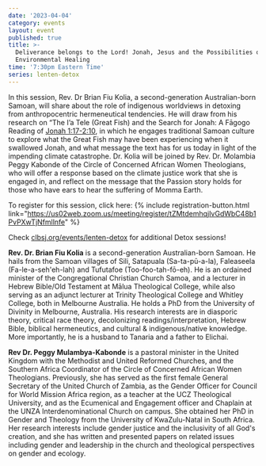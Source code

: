 ```yaml
---
date: '2023-04-04'
category: events
layout: event
published: true
title: >-
  Deliverance belongs to the Lord! Jonah, Jesus and the Possibilities of
  Environmental Healing
time: '7:30pm Eastern Time'
series: lenten-detox
---
```

In this session, Rev. Dr Brian Fiu Kolia, a second-generation Australian-born Samoan, will share about the role of indigenous worldviews in detoxing from anthropocentric hermeneutical tendencies. He will draw from his research on “The I’a Tele (Great Fish) and the Search for Jonah: A Fāgogo Reading of [Jonah 1:17-2:10](https://bible.oremus.org/?ql=542899050), in which he engages traditional Samoan culture to explore what the Great Fish may have been experiencing when it swallowed Jonah, and what message the text has for us today in light of the impending climate catastrophe. Dr. Kolia will be joined by Rev. Dr. Molambia Peggy Kabonde of the Circle of Concerned African Women Theologians, who will offer a response based on the climate justice work that she is engaged in, and reflect on the message that the Passion story holds for those who have ears to hear the suffering of Momma Earth.

To register for this session, click here: {% include registration-button.html link="https://us02web.zoom.us/meeting/register/tZMtdemhqjIvGdWbC48b1PvPXwTjNfmllnfe" %}

Check [clbsj.org/events/lenten-detox](https://clbsj.org/events/lenten-detox/) for additional Detox sessions!

**Rev. Dr. Brian Fiu Kolia** is a second-generation Australian-born Samoan. He hails from the Samoan villages of Sili, Satapuala (Sa-ta-pū-a-la), Faleaseela (Fa-le-a-seh'eh-lah) and Tufutafoe (Too-foo-tah-fō-eh). He is an ordained minister of the Congregational Christian Church Samoa, and a lecturer in Hebrew Bible/Old Testament at Mālua Theological College, while also serving as an adjunct lecturer at Trinity Theological College and Whitley College, both in Melbourne Australia. He holds a PhD from the University of Divinity in Melbourne, Australia. His research interests are in diasporic theory, critical race theory, decolonizing readings/interpretation, Hebrew Bible, biblical hermeneutics, and cultural & indigenous/native knowledge. More importantly, he is a husband to Tanaria and a father to Elichai.

**Rev Dr. Peggy Mulambya-Kabonde** is a pastoral minister in the United Kingdom with the Methodist and United Reformed Churches, and the Southern Africa Coordinator of the Circle of Concerned African Women Theologians. Previously, she has served as the first female General Secretary of the United Church of Zambia, as the Gender Officer for Council for World Mission Africa region, as a teacher at the UCZ Theological University, and as the Ecumenical and Engagement officer and Chaplain at the UNZA Interdenominational Church on campus. She obtained her PhD in Gender and Theology from the University of KwaZulu-Natal in South Africa. Her research interests include gender justice and the inclusivity of all God's creation, and she has written and presented papers on related issues including gender and leadership in the church and theological perspectives on gender and ecology.
